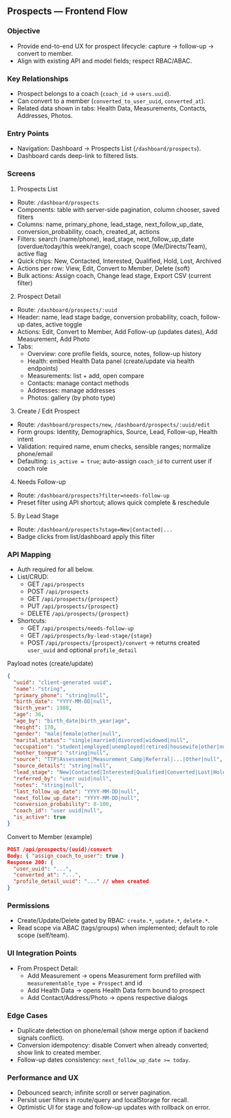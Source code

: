 ## Prospects — Frontend Flow

### Objective
- Provide end-to-end UX for prospect lifecycle: capture → follow-up → convert to member.
- Align with existing API and model fields; respect RBAC/ABAC.

### Key Relationships
- Prospect belongs to a coach (`coach_id` → `users.uuid`).
- Can convert to a member (`converted_to_user_uuid`, `converted_at`).
- Related data shown in tabs: Health Data, Measurements, Contacts, Addresses, Photos.

### Entry Points
- Navigation: Dashboard → Prospects List (`/dashboard/prospects`).
- Dashboard cards deep-link to filtered lists.

### Screens
1) Prospects List
- Route: `/dashboard/prospects`
- Components: table with server-side pagination, column chooser, saved filters
- Columns: name, primary_phone, lead_stage, next_follow_up_date, conversion_probability, coach, created_at, actions
- Filters: search (name/phone), lead_stage, next_follow_up_date (overdue/today/this week/range), coach scope (Me/Directs/Team), active flag
- Quick chips: New, Contacted, Interested, Qualified, Hold, Lost, Archived
- Actions per row: View, Edit, Convert to Member, Delete (soft)
- Bulk actions: Assign coach, Change lead stage, Export CSV (current filter)

2) Prospect Detail
- Route: `/dashboard/prospects/:uuid`
- Header: name, lead stage badge, conversion probability, coach, follow-up dates, active toggle
- Actions: Edit, Convert to Member, Add Follow-up (updates dates), Add Measurement, Add Photo
- Tabs:
  - Overview: core profile fields, source, notes, follow-up history
  - Health: embed Health Data panel (create/update via health endpoints)
  - Measurements: list + add, open compare
  - Contacts: manage contact methods
  - Addresses: manage addresses
  - Photos: gallery (by photo type)

3) Create / Edit Prospect
- Route: `/dashboard/prospects/new`, `/dashboard/prospects/:uuid/edit`
- Form groups: Identity, Demographics, Source, Lead, Follow-up, Health intent
- Validation: required name, enum checks, sensible ranges; normalize phone/email
- Defaulting: `is_active = true`; auto-assign `coach_id` to current user if coach role

4) Needs Follow-up
- Route: `/dashboard/prospects?filter=needs-follow-up`
- Preset filter using API shortcut; allows quick complete & reschedule

5) By Lead Stage
- Route: `/dashboard/prospects?stage=New|Contacted|...`
- Badge clicks from list/dashboard apply this filter

### API Mapping
- Auth required for all below.
- List/CRUD:
  - GET `/api/prospects`
  - POST `/api/prospects`
  - GET `/api/prospects/{prospect}`
  - PUT `/api/prospects/{prospect}`
  - DELETE `/api/prospects/{prospect}`
- Shortcuts:
  - GET `/api/prospects/needs-follow-up`
  - GET `/api/prospects/by-lead-stage/{stage}`
  - POST `/api/prospects/{prospect}/convert` → returns created `user_uuid` and optional `profile_detail`

Payload notes (create/update)
```json
{
  "uuid": "client-generated uuid",
  "name": "string",
  "primary_phone": "string|null",
  "birth_date": "YYYY-MM-DD|null",
  "birth_year": 1988,
  "age": 36,
  "age_by": "birth_date|birth_year|age",
  "height": 170,
  "gender": "male|female|other|null",
  "marital_status": "single|married|divorced|widowed|null",
  "occupation": "student|employed|unemployed|retired|housewife|other|null",
  "mother_tongue": "string|null",
  "source": "TTP|Assessment|Measurement_Camp|Referral|...|Other|null",
  "source_details": "string|null",
  "lead_stage": "New|Contacted|Interested|Qualified|Converted|Lost|Hold|Archived",
  "referred_by": "user uuid|null",
  "notes": "string|null",
  "last_follow_up_date": "YYYY-MM-DD|null",
  "next_follow_up_date": "YYYY-MM-DD|null",
  "conversion_probability": 0-100,
  "coach_id": "user uuid|null",
  "is_active": true
}
```

Convert to Member (example)
```json
POST /api/prospects/{uuid}/convert
Body: { "assign_coach_to_user": true }
Response 200: {
  "user_uuid": "...",
  "converted_at": "...",
  "profile_detail_uuid": "..." // when created
}
```

### Permissions
- Create/Update/Delete gated by RBAC: `create.*`, `update.*`, `delete.*`.
- Read scope via ABAC (tags/groups) when implemented; default to role scope (self/team).

### UI Integration Points
- From Prospect Detail:
  - Add Measurement → opens Measurement form prefilled with `measurementable_type = Prospect` and id
  - Add Health Data → opens Health Data form bound to prospect
  - Add Contact/Address/Photo → opens respective dialogs

### Edge Cases
- Duplicate detection on phone/email (show merge option if backend signals conflict).
- Conversion idempotency: disable Convert when already converted; show link to created member.
- Follow-up dates consistency: `next_follow_up_date >= today`.

### Performance and UX
- Debounced search; infinite scroll or server pagination.
- Persist user filters in route/query and localStorage for recall.
- Optimistic UI for stage and follow-up updates with rollback on error.


